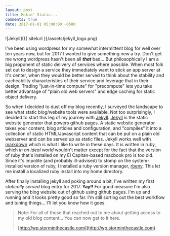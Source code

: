 ```yaml
---
layout: post
title: Makin' Static...
comments: true
date: 2017-01-01 05:00:00 -0500
---
```


![Jekyll]({{ sitelurl }}/assets/jekyll_logo.png)

I've been using wordpress for my somewhat intermittent blog for well over ten years now, but for 2017 I wanted to give something new a try.  Don't get me wrong wordpress hasn't been all **_that_** bad...  But philosophically I am a big proponent of static delivery of services where possible.  When most folk set out to design a service they immediately want to stick an app server at it's center, when they would be better served to think about the stability and cacheability characteristics of their service and leverage that in their design.  Trading "just-in-time compute" for "precompute" lets you take better advantage of "plain old web servers" and edge caching for static object delivery.



So when I decided to dust off my blog recently, I surveyed the landscape to see what static blog/website tools were available.  Not too surprisingly, I decided to start this leg of my journey with [Jekyll](https://jekyllrb.com/).  [Jekyll](https://github.com/jekyll/jekyll) is the static website generator that powers github pages.  A static website generator takes your content, blog articles and configuration, and "compiles" it into a collection of static HTML/Javascript content that can be put on a plain old webserver and can be served up as static files.  Jekyll works well with [markdown](https://daringfireball.net/projects/markdown/) which is what I like to write in these days.  It is written in ruby, which _in an ideal world_ wouldn't matter except for the fact that the version of ruby that's installed on my El Capitan-based macbook pro is too old.  Since it's impolite (and probably ill-advised) to stomp on the system-installed version of ruby, I installed a ruby version manager, [rbenv](https://github.com/rbenv/rbenv).  This let me install a localized ruby install into my home directory.



After finally installing jekyll and poking around a bit, I've written my first _statically served_ blog entry for 2017.  **Yay!!**  For good measure I'm also serving the blog website out of github using github pages.  I'm up and running and it looks pretty good so far.  I'm still sorting out the best workflow and tuning things… I'll let you know how it goes.



> Note: For all of those that reached out to me about getting access to my old blog content… You can now get to it here.
>
> [http://wp.storminthecastle.com](http://wp.storminthecastle.com)



